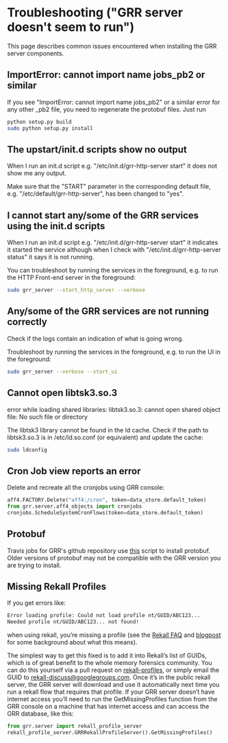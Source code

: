 # Troubleshooting ("GRR server doesn't seem to run")

This page describes common issues encountered when installing the GRR
server components.

## ImportError: cannot import name jobs_pb2 or similar

If you see "ImportError: cannot import name jobs_pb2" or a similar error for any
other _pb2 file, you need to regenerate the protobuf files. Just run

```bash
python setup.py build
sudo python setup.py install
```

## The upstart/init.d scripts show no output

When I run an init.d script e.g. "/etc/init.d/grr-http-server start" it does not
show me any output.

Make sure that the "START" parameter in the corresponding default file,
e.g. "/etc/default/grr-http-server", has been changed to "yes".

## I cannot start any/some of the GRR services using the init.d scripts

When I run an init.d script e.g. "/etc/init.d/grr-http-server start" it
indicates it started the service although when I check with
"/etc/init.d/grr-http-server status" it says it is not running.

You can troubleshoot by running the services in the foreground, e.g. to run the
HTTP Front-end server in the foreground:

```bash
sudo grr_server --start_http_server --verbose
```

## Any/some of the GRR services are not running correctly

Check if the logs contain an indication of what is going wrong.

Troubleshoot by running the services in the foreground, e.g. to run the UI in
the foreground:

```bash
sudo grr_server --verbose --start_ui
```

## Cannot open libtsk3.so.3

error while loading shared libraries: libtsk3.so.3: cannot open shared object
file: No such file or directory

The libtsk3 library cannot be found in the ld cache. Check if the path to
libtsk3.so.3 is in /etc/ld.so.conf (or equivalent) and update the cache:

```bash
sudo ldconfig
```

## Cron Job view reports an error

Delete and recreate all the cronjobs using GRR console:

```python
aff4.FACTORY.Delete("aff4:/cron", token=data_store.default_token)
from grr.server.aff4_objects import cronjobs
cronjobs.ScheduleSystemCronFlows(token=data_store.default_token)
```

## Protobuf
Travis jobs for GRR's github repository use
[this](https://github.com/google/grr/blob/master/travis/install_protobuf.sh)
script to install protobuf. Older versions of protobuf may not be compatible
with the GRR version you are trying to install.

## Missing Rekall Profiles

If you get errors like:

```bash
Error loading profile: Could not load profile nt/GUID/ABC123...
Needed profile nt/GUID/ABC123... not found!
```

when using rekall, you’re missing a profile
(see the [Rekall FAQ](http://www.rekall-forensic.com/faq.html) and
[blogpost](http://www.rekall-forensic.com/posts/2014-02-20-profile-selection.html)
for some background about what this means).

The simplest way to get this fixed is to add it into Rekall’s list of GUIDs,
which is of great benefit to the whole memory forensics community. You can do
this yourself via a pull request on
[rekall-profiles](https://github.com/google/rekall-profiles), or simply email
the GUID to rekall-discuss@googlegroups.com. Once it’s in the public rekall
server, the GRR server will download and use it automatically next time you run
a rekall flow that requires that profile. If your GRR server doesn’t have
internet access you’ll need to run the GetMissingProfiles function from the GRR
console on a machine that has internet access and can access the GRR database,
like this:

```python
from grr.server import rekall_profile_server
rekall_profile_server.GRRRekallProfileServer().GetMissingProfiles()
```
